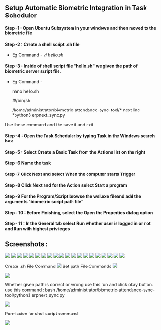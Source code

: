 ## Setup Automatic Biometric Integration in Task Scheduler
#### Step -1 : Open Ubuntu Subsystem in your windows and then moved to the biometric file
#### Step -2 : Create a shell script .sh file 
 * Eg Command - *vi hello.sh*
#### Step -3 : Inside of shell script file "hello.sh" we given the path of biometric server script file.
 * Eg Command - 
                <p> nano hello.sh </p> 
                <p>#!/bin/sh</p>
                <p> /home/administrator/biometric-attendance-sync-tool/* next line *python3 erpnext_sync.py </p>

Use these command and the save it and exit
#### Step -4 : Open the Task Scheduler by typing Task in the Windows search box
#### Step -5 : Select Create a Basic Task from the Actions list on the right
#### Step -6 Name the task
#### Step -7 Click Next and select When the computer starts Trigger
#### Step -8 Click Next and for the Action select Start a program
#### Step -9 For the Program/Script browse the wsl.exe fileand add the arguments "biometric script path file" 
#### Step - 10 : Before Finishing, select the Open the Properties dialog option
#### Step - 11 : In the General tab select Run whether user is logged in or not and Run with highest privileges

## Screenshots :

<img src="/home/hr-emp-00016/frappe-bench/v13-bench/apps/thirvusoft-biometric/assests/photo1657624308.jpeg">

<img src="/home/hr-emp-00016/frappe-bench/v13-bench/apps/thirvusoft-biometric/assests/photo1657624308 (1).jpeg">

<img src="/home/hr-emp-00016/frappe-bench/v13-bench/apps/thirvusoft-biometric/assests/photo1657624308 (2).jpeg">

<img src="/home/hr-emp-00016/frappe-bench/v13-bench/apps/thirvusoft-biometric/assests/photo1657624308 (2).jpeg">

<img src="/home/hr-emp-00016/frappe-bench/v13-bench/apps/thirvusoft-biometric/assests/photo1657624308 (3).jpeg" >

<img src="/home/hr-emp-00016/frappe-bench/v13-bench/apps/thirvusoft-biometric/assests/photo1657624308 (4).jpeg" >

<img src="/home/hr-emp-00016/frappe-bench/v13-bench/apps/thirvusoft-biometric/assests/photo1657624308 (5).jpeg" >

<img src="/home/hr-emp-00016/frappe-bench/v13-bench/apps/thirvusoft-biometric/assests/photo1657624308 (6).jpeg" >

<img src="/home/hr-emp-00016/frappe-bench/v13-bench/apps/thirvusoft-biometric/assests/photo1657624308 (7).jpeg" >

<img src="/home/hr-emp-00016/frappe-bench/v13-bench/apps/thirvusoft-biometric/assests/photo1657624308 (8).jpeg" >

<img src="/home/hr-emp-00016/frappe-bench/v13-bench/apps/thirvusoft-biometric/assests/photo1657624308 (9).jpeg" >

<img src="/home/hr-emp-00016/frappe-bench/v13-bench/apps/thirvusoft-biometric/assests/11.png" >

<img src="/home/hr-emp-00016/frappe-bench/v13-bench/apps/thirvusoft-biometric/assests/12.png" >

<img src="/home/hr-emp-00016/frappe-bench/v13-bench/apps/thirvusoft-biometric/assests/13.png" >

<img src="/home/hr-emp-00016/frappe-bench/v13-bench/apps/thirvusoft-biometric/assests/14.png" >

<img src="/home/hr-emp-00016/frappe-bench/v13-bench/apps/thirvusoft-biometric/assests/15.png" >

<img src="/home/hr-emp-00016/frappe-bench/v13-bench/apps/thirvusoft-biometric/assests/16.png" >

<img src="//home/hr-emp-00016/frappe-bench/v13-bench/apps/thirvusoft-biometric/assests/17.png" >

<img src="/home/hr-emp-00016/frappe-bench/v13-bench/apps/thirvusoft-biometric/assests/18.png" >

<img src="/home/hr-emp-00016/frappe-bench/v13-bench/apps/thirvusoft-biometric/assests/19.png" >

Create .sh File Command 
<img src="/home/hr-emp-00016/frappe-bench/v13-bench/apps/thirvusoft-biometric/assests/20.png" >
Set path File Commands
<img src="/home/hr-emp-00016/frappe-bench/v13-bench/apps/thirvusoft-biometric/assests/21.png" >

<img src="/home/hr-emp-00016/frappe-bench/v13-bench/apps/thirvusoft-biometric/assests/22.png" >

Whether given path is correct or wrong use this run and click okay button. 
use this command : bash /home/administrator/biometric-attendance-sync-tool/python3 erpnext_sync.py 

<img src="/home/hr-emp-00016/frappe-bench/v13-bench/apps/thirvusoft-biometric/assests/23.png" >

Permission for shell script command

<img src="/home/hr-emp-00016/frappe-bench/v13-bench/apps/thirvusoft-biometric/assests/photo1657624572.jpeg" >
